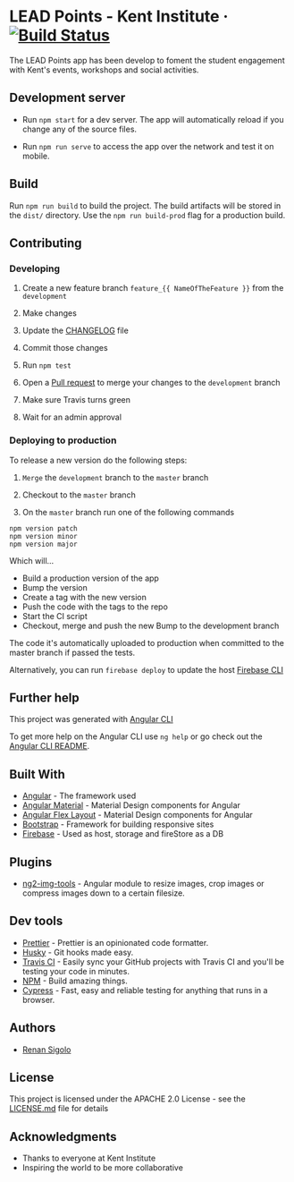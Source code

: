 # LEAD Points - Kent Institute &middot; [![Build Status](https://travis-ci.org/KentDevelopment/lead-app.svg?branch=master)](https://travis-ci.org/KentDevelopment/lead-app)

The LEAD Points app has been develop to foment the student engagement with Kent's events, workshops and social activities.

## Development server

- Run `npm start` for a dev server. The app will automatically reload if you change any of the source files.

- Run `npm run serve` to access the app over the network and test it on mobile.

## Build

Run `npm run build` to build the project. The build artifacts will be stored in the `dist/` directory. Use the `npm run build-prod` flag for a production build.

## Contributing

### Developing

1. Create a new feature branch `feature_{{ NameOfTheFeature }}` from the `development`

1. Make changes

1. Update the [CHANGELOG](CHANGELOG.md) file

1. Commit those changes

1. Run `npm test`

1. Open a [Pull request](https://github.com/KentDevelopment/lead-app/compare) to merge your changes to the `development` branch

1. Make sure Travis turns green

1. Wait for an admin approval

### Deploying to production

To release a new version do the following steps:

1. `Merge` the `development` branch to the `master` branch

1. Checkout to the `master` branch

1. On the `master` branch run one of the following commands

```
npm version patch
npm version minor
npm version major
```

Which will...

- Build a production version of the app
- Bump the version
- Create a tag with the new version
- Push the code with the tags to the repo
- Start the CI script
- Checkout, merge and push the new Bump to the development branch

The code it's automatically uploaded to production when committed to the master branch if passed the tests.

Alternatively, you can run `firebase deploy` to update the host [Firebase CLI](https://firebase.google.com/docs/cli/)

## Further help

This project was generated with [Angular CLI](https://github.com/angular/angular-cli)

To get more help on the Angular CLI use `ng help` or go check out the [Angular CLI README](https://github.com/angular/angular-cli/blob/master/README.md).

## Built With

- [Angular](https://angular.io/) - The framework used
- [Angular Material](https://material.angular.io/) - Material Design components for Angular
- [Angular Flex Layout](https://github.com/angular/flex-layout#readme) - Material Design components for Angular
- [Bootstrap](https://getbootstrap.com/) - Framework for building responsive sites
- [Firebase](https://firebase.google.com/) - Used as host, storage and fireStore as a DB

## Plugins

- [ng2-img-tools](https://github.com/bergben/ng2-img-tools) - Angular module to resize images, crop images or compress images down to a certain filesize.

## Dev tools

- [Prettier](https://prettier.io/) - Prettier is an opinionated code formatter.
- [Husky](https://github.com/typicode/husky.git) - Git hooks made easy.
- [Travis CI](https://travis-ci.org/) - Easily sync your GitHub projects with Travis CI and you'll be testing your code in minutes.
- [NPM](https://www.npmjs.com/) - Build amazing things.
- [Cypress](https://www.cypress.io/) - Fast, easy and reliable testing for anything that runs in a browser.

## Authors

- [Renan Sigolo](https://github.com/renansigolo)

## License

This project is licensed under the APACHE 2.0 License - see the [LICENSE.md](LICENSE.md) file for details

## Acknowledgments

- Thanks to everyone at Kent Institute
- Inspiring the world to be more collaborative
